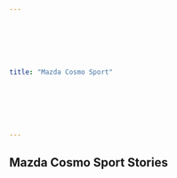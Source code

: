 ```yaml
---







title: "Mazda Cosmo Sport"







---
```
















<h2>Mazda Cosmo Sport Stories</h2>





